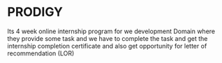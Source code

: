 # PRODIGY

Its 4 week online internship program for we development Domain where they provide some task and we have to complete the task and get the internship completion certificate and also get opportunity for letter of recommendation (LOR)
